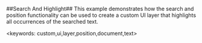 ##Search And Highlight##
This example demonstrates how the search and position functionality can be used to create a custom UI layer that highlights all occurrences of the searched text.

<keywords: custom,ui,layer,position,document,text>